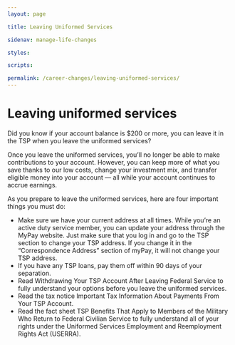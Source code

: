 ```yaml
---
layout: page

title: Leaving Uniformed Services

sidenav: manage-life-changes

styles:

scripts:

permalink: /career-changes/leaving-uniformed-services/
---
```


# Leaving uniformed services

Did you know if your account balance is $200 or more, you can leave it in the TSP when you leave the uniformed services?

Once you leave the uniformed services, you’ll no longer be able to make contributions to your account. However, you can keep more of what you save thanks to our low costs, change your investment mix, and transfer eligible money into your account — all while your account continues to accrue earnings.

As you prepare to leave the uniformed services, here are four important things you must do:
+ Make sure we have your current address at all times. While you’re an active duty service member, you can update your address through the MyPay website. Just make sure that you log in and go to the TSP section to change your TSP address. If you change it in the “Correspondence Address” section of myPay, it will not change your TSP address.
+ If you have any TSP loans, pay them off within 90 days of your separation.
+ Read Withdrawing Your TSP Account After Leaving Federal Service to fully understand your options before you leave the uniformed services.
+ Read the tax notice Important Tax Information About Payments From Your TSP Account.
+ Read the fact sheet TSP Benefits That Apply to Members of the Military Who Return to Federal Civilian Service to fully understand all of your rights under the Uniformed Services Employment and Reemployment Rights Act (USERRA).

